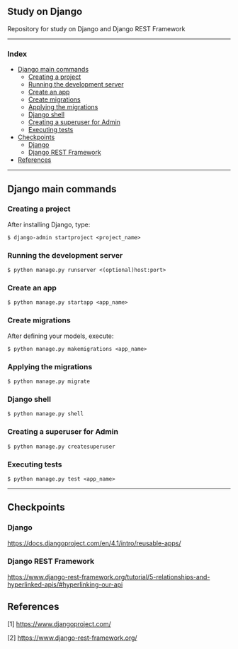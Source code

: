 <h2> Study on Django </h2>

Repository for study on Django and Django REST Framework

---

<h3>Index</h3>

- [Django main commands](#django-main-commands)
  - [Creating a project](#creating-a-project)
  - [Running the development server](#running-the-development-server)
  - [Create an app](#create-an-app)
  - [Create migrations](#create-migrations)
  - [Applying the migrations](#applying-the-migrations)
  - [Django shell](#django-shell)
  - [Creating a superuser for Admin](#creating-a-superuser-for-admin)
  - [Executing tests](#executing-tests)
- [Checkpoints](#checkpoints)
  - [Django](#django)
  - [Django REST Framework](#django-rest-framework)
- [References](#references)

---

## Django main commands

### Creating a project

After installing Django, type:

```shell
$ django-admin startproject <project_name>
```

### Running the development server

```shell
$ python manage.py runserver <(optional)host:port>
```

### Create an app

```shell
$ python manage.py startapp <app_name>
```

### Create migrations

After defining your models, execute:

```shell
$ python manage.py makemigrations <app_name>
```

### Applying the migrations

```shell
$ python manage.py migrate
```

### Django shell

```shell
$ python manage.py shell
```

### Creating a superuser for Admin

```shell
$ python manage.py createsuperuser
```

### Executing tests

```shell
$ python manage.py test <app_name>
```

---

## Checkpoints

### Django

https://docs.djangoproject.com/en/4.1/intro/reusable-apps/

### Django REST Framework

https://www.django-rest-framework.org/tutorial/5-relationships-and-hyperlinked-apis/#hyperlinking-our-api

## References

[1] https://www.djangoproject.com/

[2] https://www.django-rest-framework.org/
